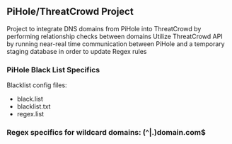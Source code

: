 ## PiHole/ThreatCrowd Project
Project to integrate DNS domains from PiHole into ThreatCrowd by performing relationship checks between domains
Utilize ThreatCrowd API by running near-real time communication between PiHole and a temporary staging database in order to update Regex rules

### PiHole Black List Specifics
Blacklist config files:
 - black.list
 - blacklist.txt
 - regex.list

### Regex specifics for wildcard domains: (^|\.)domain\.com$

